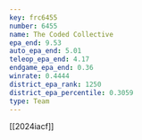 ```yaml
---
key: frc6455
number: 6455
name: The Coded Collective
epa_end: 9.53
auto_epa_end: 5.01
teleop_epa_end: 4.17
endgame_epa_end: 0.36
winrate: 0.4444
district_epa_rank: 1250
district_epa_percentile: 0.3059
type: Team
---
```

[[2024iacf]]
